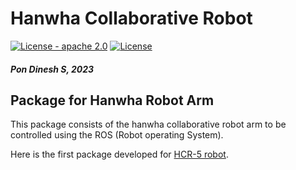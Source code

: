 # Hanwha Collaborative Robot

[![License - apache 2.0](https://img.shields.io/:license-Apache%202.0-yellowgreen.svg)](https://opensource.org/licenses/Apache-2.0)
[![License](https://img.shields.io/badge/License-BSD%203--Clause-blue.svg)](https://opensource.org/licenses/BSD-3-Clause)

#### _*Pon Dinesh S, 2023*_

## Package for Hanwha Robot Arm

  This package consists of the hanwha collaborative robot arm to be controlled using the ROS (Robot operating System).

  Here is the first package developed for [HCR-5 robot](https://github.com/pondinesh006/hanwha_robot_arm/tree/main/HCR_5).
